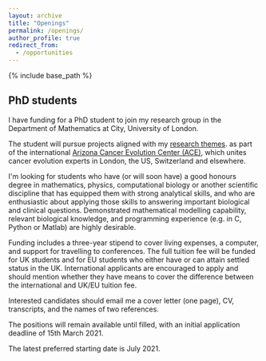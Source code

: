 ```yaml
---
layout: archive
title: "Openings"
permalink: /openings/
author_profile: true
redirect_from:
  - /opportunities
---
```


{% include base_path %}

## PhD students

I have funding for a PhD student to join my research group in the Department of Mathematics at City, University of London.

The student will pursue projects aligned with my [research themes](research.md). as part of the international <a href="https://cancer-insights.asu.edu/">Arizona Cancer Evolution Center (ACE)</a>, which unites cancer evolution experts in London, the US, Switzerland and elsewhere.

I'm looking for students who have (or will soon have) a good honours degree in mathematics, physics, computational biology or another scientific discipline that has equipped them with strong analytical skills, and who are enthusiastic about applying those skills to answering important biological and clinical questions. Demonstrated mathematical modelling capability, relevant biological knowledge, and programming experience (e.g. in C, Python or Matlab) are highly desirable.

Funding includes a three-year stipend to cover living expenses, a computer, and support for travelling to conferences. The full tuition fee will be funded for UK students and for EU students who either have or can attain settled status in the UK. International applicants are encouraged to apply and should mention whether they have means to cover the difference between the international and UK/EU tuition fee.

Interested candidates should email me a cover letter (one page), CV, transcripts, and the names of two references.

The positions will remain available until filled, with an initial application deadline of 15th March 2021.

The latest preferred starting date is July 2021.
